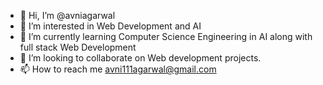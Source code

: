 - 👋 Hi, I’m @avniagarwal
- 👀 I’m interested in Web Development and AI
- 🌱 I’m currently learning Computer Science Engineering in AI along with full stack Web Development
- 💞️ I’m looking to collaborate on Web development projects.
- 📫 How to reach me avni111agarwal@gmail.com

<!---
avniagarwal/avniagarwal is a ✨ special ✨ repository because its `README.md` (this file) appears on your GitHub profile.
You can click the Preview link to take a look at your changes.
--->
